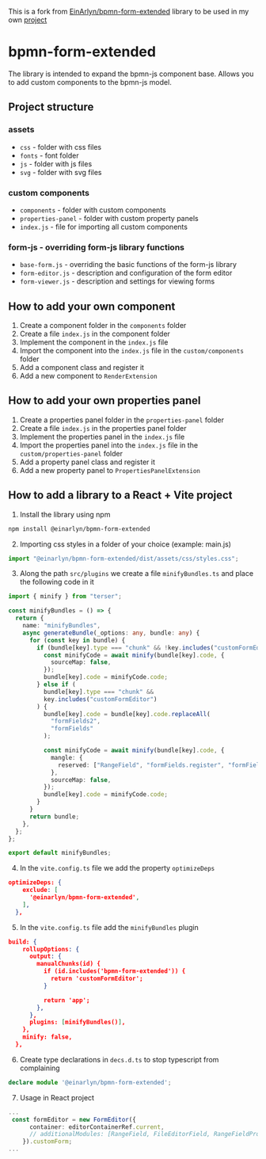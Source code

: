 This is a fork from [EinArlyn/bpmn-form-extended](https://github.com/EinArlyn/bpmn-form-extended) library to be used in my own [project](https://github.com/Pundima-Lakshan/kinetiqBP)

# bpmn-form-extended

The library is intended to expand the bpmn-js component base. Allows you to add custom components to the bpmn-js model.

## Project structure

### assets

- `css` - folder with css files
- `fonts` - font folder
- `js` - folder with js files
- `svg` - folder with svg files

### custom components

- `components` - folder with custom components
- `properties-panel` - folder with custom property panels
- `index.js` - file for importing all custom components

### form-js - overriding form-js library functions

- `base-form.js` - overriding the basic functions of the form-js library
- `form-editor.js` - description and configuration of the form editor
- `form-viewer.js` - description and settings for viewing forms

## How to add your own component

1. Create a component folder in the `components` folder
2. Create a file `index.js` in the component folder
3. Implement the component in the `index.js` file
4. Import the component into the `index.js` file in the `custom/components` folder
5. Add a component class and register it
6. Add a new component to `RenderExtension`

## How to add your own properties panel

1. Create a properties panel folder in the `properties-panel` folder
2. Create a file `index.js` in the properties panel folder
3. Implement the properties panel in the `index.js` file
4. Import the properties panel into the `index.js` file in the `custom/properties-panel` folder
5. Add a property panel class and register it
6. Add a new property panel to `PropertiesPanelExtension`

## How to add a library to a React + Vite project

1. Install the library using npm

```bash
npm install @einarlyn/bpmn-form-extended
```

2. Importing css styles in a folder of your choice (example: main.js)

```javascript
import "@einarlyn/bpmn-form-extended/dist/assets/css/styles.css";
```

3. Along the path `src/plugins` we create a file `minifyBundles.ts` and place the following code in it

```typescript
import { minify } from "terser";

const minifyBundles = () => {
  return {
    name: "minifyBundles",
    async generateBundle(_options: any, bundle: any) {
      for (const key in bundle) {
        if (bundle[key].type === "chunk" && !key.includes("customFormEditor")) {
          const minifyCode = await minify(bundle[key].code, {
            sourceMap: false,
          });
          bundle[key].code = minifyCode.code;
        } else if (
          bundle[key].type === "chunk" &&
          key.includes("customFormEditor")
        ) {
          bundle[key].code = bundle[key].code.replaceAll(
            "formFields2",
            "formFields"
          );

          const minifyCode = await minify(bundle[key].code, {
            mangle: {
              reserved: ["RangeField", "formFields.register", "formFields"],
            },
            sourceMap: false,
          });
          bundle[key].code = minifyCode.code;
        }
      }
      return bundle;
    },
  };
};

export default minifyBundles;
```

4. In the `vite.config.ts` file we add the property `optimizeDeps`

```json
optimizeDeps: {
    exclude: [
      '@einarlyn/bpmn-form-extended',
    ],
  },
```

5. In the `vite.config.ts` file add the `minifyBundles` plugin

```json
build: {
    rollupOptions: {
      output: {
        manualChunks(id) {
          if (id.includes('bpmn-form-extended')) {
            return 'customFormEditor';
          }

          return 'app';
        },
      },
      plugins: [minifyBundles()],
    },
    minify: false,
  },
```
6. Create type declarations in `decs.d.ts` to stop typescript from complaining

```typescript
declare module '@einarlyn/bpmn-form-extended';
```

7. Usage in React project

```typescript
...
 const formEditor = new FormEditor({
      container: editorContainerRef.current,
      // additionalModules: [RangeField, FileEditorField, RangeFieldPropertiesProvider],
    }).customForm;
...
```

